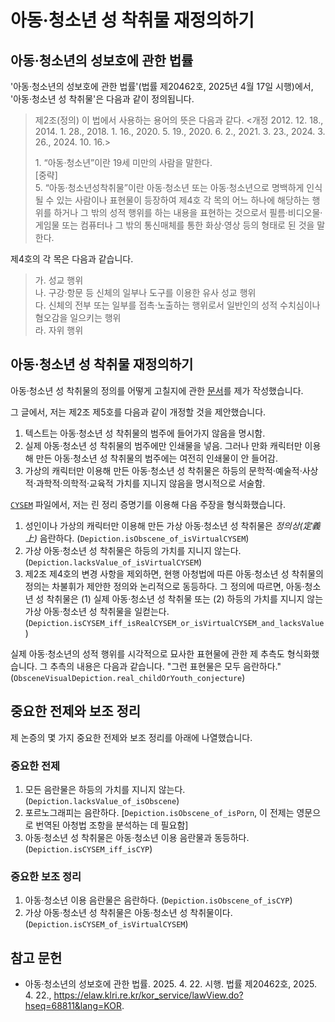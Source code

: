 # 아동·청소년 성 착취물 재정의하기

## 아동·청소년의 성보호에 관한 법률

'아동·청소년의 성보호에 관한 법률'(법률 제20462호, 2025년 4월 17일 시행)에서, '아동·청소년 성 착취물'은 다음과 같이 정의됩니다.

> 제2조(정의) 이 법에서 사용하는 용어의 뜻은 다음과 같다.
>  \<개정 2012. 12. 18., 2014. 1. 28., 2018. 1. 16., 2020. 5. 19.,
> 2020. 6. 2., 2021. 3. 23., 2024. 3. 26., 2024. 10. 16.\>
>
> 1\. “아동·청소년”이란 19세 미만의 사람을 말한다.\
>  [중략] \
> 5\. “아동·청소년성착취물”이란 아동·청소년 또는 아동·청소년으로 명백하게 인식될 수 있는 사람이나 표현물이 등장하여 제4호 각 목의 어느 하나에 해당하는 행위를 하거나 그 밖의 성적 행위를 하는 내용을 표현하는 것으로서 필름·비디오물·게임물 또는 컴퓨터나 그 밖의 통신매체를 통한 화상·영상 등의 형태로 된 것을 말한다.

제4호의 각 목은 다음과 같습니다.

> 가. 성교 행위 \
> 나. 구강·항문 등 신체의 일부나 도구를 이용한 유사 성교 행위 \
> 다. 신체의 전부 또는 일부를 접촉·노출하는 행위로서 일반인의 성적 수치심이나
>     혐오감을 일으키는 행위 \
> 라. 자위 행위

## 아동·청소년 성 착취물 재정의하기

아동·청소년 성 착취물의 정의를 어떻게 고칠지에 관한 [문서][rdf]를 제가 작성했습니다.

그 글에서, 저는 제2조 제5호를 다음과 같이 개정할 것을 제안했습니다.

1. 텍스트는 아동·청소년 성 착취물의 범주에 들어가지 않음을 명시함.
2. 실제 아동·청소년 성 착취물의 범주에만 인쇄물을 넣음. 그러나 만화 캐릭터만 이용해 만든 아동·청소년 성 착취물의 범주에는 여전히 인쇄물이 안 들어감.
3. 가상의 캐릭터만 이용해 만든 아동·청소년 성 착취물은 하등의 문학적·예술적·사상적·과학적·의학적·교육적 가치를 지니지 않음을 명시적으로 서술함.

[`CYSEM`][CYSEM] 파일에서, 저는 린 정리 증명기를 이용해 다음 주장을 형식화했습니다.

1. 성인이나 가상의 캐릭터만 이용해 만든 가상 아동·청소년 성 착취물은 *정의상(定義上)* 음란하다. (`Depiction.isObscene_of_isVirtualCYSEM`)
2. 가상 아동·청소년 성 착취물은 하등의 가치를 지니지 않는다. (`Depiction.lacksValue_of_isVirtualCYSEM`)
3. 제2조 제4호의 변경 사항을 제외하면, 현행 아청법에 따른 아동·청소년 성 착취물의 정의는 차불휘가 제안한 정의와 논리적으로 동등하다. 그 정의에 따르면, 아동·청소년 성 착취물은 (1) 실제 아동·청소년 성 착취물 또는 (2) 하등의 가치를 지니지 않는 가상 아동·청소년 성 착취물을 일컫는다.
(`Depiction.isCYSEM_iff_isRealCYSEM_or_isVirtualCYSEM_and_lacksValue`)

실제 아동·청소년의 성적 행위를 시각적으로 묘사한 표현물에 관한 제 추측도 형식화했습니다. 그 추측의 내용은 다음과 같습니다. "그런 표현물은 모두 음란하다."
(`ObsceneVisualDepiction.real_childOrYouth_conjecture`)

## 중요한 전제와 보조 정리

제 논증의 몇 가지 중요한 전제와 보조 정리를 아래에 나열했습니다.

### 중요한 전제

1. 모든 음란물은 하등의 가치를 지니지 않는다. (`Depiction.lacksValue_of_isObscene`)
2. 포르노그래피는 음란하다. [`Depiction.isObscene_of_isPorn`, 이 전제는 영문으로 번역된 아청법 조항을 분석하는 데 필요함]
3. 아동·청소년 성 착취물은 아동·청소년 이용 음란물과 동등하다. (`Depiction.isCYSEM_iff_isCYP`)

### 중요한 보조 정리

1. 아동·청소년 이용 음란물은 음란하다.
(`Depiction.isObscene_of_isCYP`)
2. 가상 아동·청소년 성 착취물은 아동·청소년 성 착취물이다. (`Depiction.isCYSEM_of_isVirtualCYSEM`)

## 참고 문헌

* 아동·청소년의 성보호에 관한 법률. 2025. 4. 22. 시행. 법률 제20462호, 2025. 4. 22.,
<https://elaw.klri.re.kr/kor_service/lawView.do?hseq=68811&lang=KOR>.

[rdf]: https://git.sr.ht/~chabulhwi/talks/tree/master/item/redefining-child-or-youth-sexual-exploitation-materials.md
[CYSEM]: ../../Notes/CYSEM.lean
